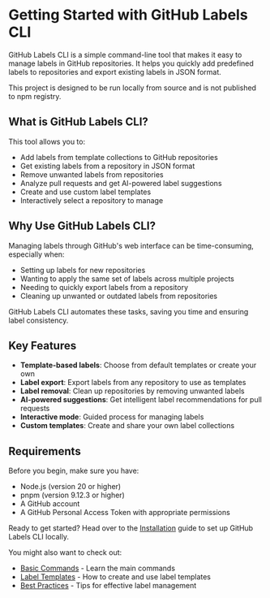 # Getting Started with GitHub Labels CLI

GitHub Labels CLI is a simple command-line tool that makes it easy to manage labels in GitHub repositories. It helps you quickly add predefined labels to repositories and export existing labels in JSON format.

This project is designed to be run locally from source and is not published to npm registry.

## What is GitHub Labels CLI?

This tool allows you to:

- Add labels from template collections to GitHub repositories
- Get existing labels from a repository in JSON format
- Remove unwanted labels from repositories
- Analyze pull requests and get AI-powered label suggestions
- Create and use custom label templates
- Interactively select a repository to manage

## Why Use GitHub Labels CLI?

Managing labels through GitHub's web interface can be time-consuming, especially when:

- Setting up labels for new repositories
- Wanting to apply the same set of labels across multiple projects
- Needing to quickly export labels from a repository
- Cleaning up unwanted or outdated labels from repositories

GitHub Labels CLI automates these tasks, saving you time and ensuring label consistency.

## Key Features

- **Template-based labels**: Choose from default templates or create your own
- **Label export**: Export labels from any repository to use as templates
- **Label removal**: Clean up repositories by removing unwanted labels
- **AI-powered suggestions**: Get intelligent label recommendations for pull requests
- **Interactive mode**: Guided process for managing labels
- **Custom templates**: Create and share your own label collections

## Requirements

Before you begin, make sure you have:

- Node.js (version 20 or higher)
- pnpm (version 9.12.3 or higher)
- A GitHub account
- A GitHub Personal Access Token with appropriate permissions

Ready to get started? Head over to the [Installation](./installation) guide to set up GitHub Labels CLI locally.

You might also want to check out:

- [Basic Commands](./basic-commands) - Learn the main commands
- [Label Templates](./label-templates) - How to create and use label templates
- [Best Practices](./best-practices) - Tips for effective label management
